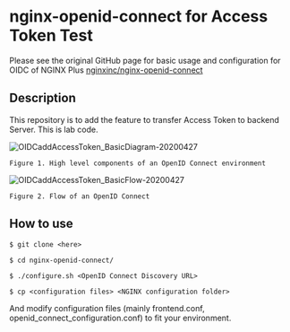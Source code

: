 # nginx-openid-connect for Access Token Test

Please see the original GitHub page for basic usage and configuration for OIDC of NGINX Plus
[nginxinc/nginx-openid-connect](https://github.com/nginxinc/nginx-openid-connect)

## Description
This repository is to add the feature to transfer Access Token to backend Server. This is lab code.

![OIDCaddAccessToken_BasicDiagram-20200427](https://user-images.githubusercontent.com/43058573/116189488-f80af280-a763-11eb-8742-5510d62d6ce8.jpg)

`Figure 1. High level components of an OpenID Connect environment`


![OIDCaddAccessToken_BasicFlow-20200427](https://user-images.githubusercontent.com/43058573/116189603-2983be00-a764-11eb-9fad-525d1e829f0e.jpg)

`Figure 2. Flow of an OpenID Connect`

## How to use 

`$ git clone <here>`

`$ cd nginx-openid-connect/`

`$ ./configure.sh <OpenID Connect Discovery URL>`

`$ cp <configuration files> <NGINX configuration folder>`

And modify configuration files (mainly frontend.conf, openid_connect_configuration.conf) to fit your environment. 
